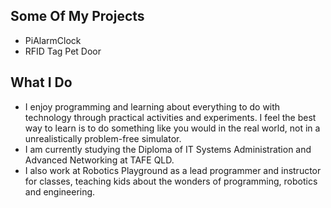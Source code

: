 ## Some Of My Projects
- PiAlarmClock
- RFID Tag Pet Door

## What I Do
- I enjoy programming and learning about everything to do with technology through practical activities and experiments. I feel the best way to learn is to do something like you would in the real world, not in a unrealistically problem-free simulator. 
- I am currently studying the Diploma of IT Systems Administration and Advanced Networking at TAFE QLD. 
- I also work at Robotics Playground as a lead programmer and instructor for classes, teaching kids about the wonders of programming, robotics and engineering. 
